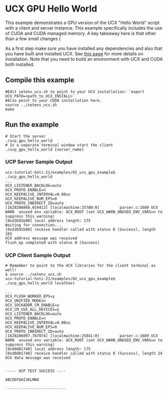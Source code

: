 # UCX GPU Hello World

This example demonstrates a GPU version of the UCX "Hello World" script with a client and server instance. This example specifically includes the use of CUDA and CUDA managed memory. A key takeaway here is that other than a few small changes (

As a first step make sure you have installed any dependencies and also that you have built and installed UCX. See [this page](https://github.com/gt-crnch-rg/ucx-tutorial-hoti-21/blob/main/examples/Installing_UCX_README.md) for more details on installation. Note that you need to build an environment with UCX and CUDA both installed.

## Compile this example
```
#Edit setenv_ucx.sh to point to your UCX installation: `export UCX_PATH=<path_to_UCX_INSTALL>`
#Also point to your CUDA installation here.
source ../setenv_ucx.sh
make
```

## Run the example
```
# Start the server
./ucp_gpu_hello_world
# In a separate terminal window start the client 
./ucp_gpu_hello_world [server_name]
```

### UCP Server Sample Output
```
ucx-tutorial-hoti-21/examples/02_ucx_gpu_example$ ./ucp_gpu_hello_world 
...
UCX_LISTENER_BACKLOG=auto
UCX_PROTO_ENABLE=n
UCX_KEEPALIVE_INTERVAL=0.00us
UCX_KEEPALIVE_NUM_EPS=0
UCX_PROTO_INDIRECT_ID=auto
[1628286068.019413] [localmachine:25780:0]         parser.c:1689 UCX  WARN  unused env variable: UCX_ROOT (set UCX_WARN_UNUSED_ENV_VARS=n to suppress this warning)
[0xd3b91b80] local address length: 175
Waiting for connection...
[0xd3b91b80] receive handler called with status 0 (Success), length 183
UCX address message was received
flush_ep completed with status 0 (Success)
```

### UCP Client Sample Output
```
# Remember to point to the UCX libraries for the client terminal as well!
$ source ../setenv_ucx.sh
ucx-tutorial-hoti-21/examples/02_ucx_gpu_example$ ./ucp_gpu_hello_world localhost

...
UCX_FLUSH_WORKER_EPS=y
UCX_UNIFIED_MODE=n
UCX_SOCKADDR_CM_ENABLE=y
UCX_CM_USE_ALL_DEVICES=y
UCX_LISTENER_BACKLOG=auto
UCX_PROTO_ENABLE=n
UCX_KEEPALIVE_INTERVAL=0.00us
UCX_KEEPALIVE_NUM_EPS=0
UCX_PROTO_INDIRECT_ID=auto
[1628286097.787074] [localmachine:25841:0]         parser.c:1689 UCX  WARN  unused env variable: UCX_ROOT (set UCX_WARN_UNUSED_ENV_VARS=n to suppress this warning)
[0xd0d01740] local address length: 175
[0xd0d01740] receive handler called with status 0 (Success), length 24
UCX data message was received


----- UCP TEST SUCCESS ----

ABCDEFGHIJKLMNO

---------------------------
